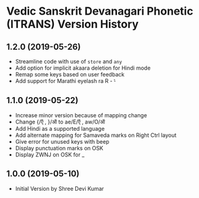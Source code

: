 Vedic Sanskrit Devanagari Phonetic (ITRANS) Version History
======================================

1.2.0 (2019-05-26)
----------------
* Streamline code with use of `store` and `any`
* Add option for implicit akaara deletion for Hindi mode 
* Remap some keys based on user feedback
* Add support for Marathi eyelash ra R - र्‍ 

1.1.0 (2019-05-22)
----------------
* Increase minor version because of mapping change
* Change {/ऍ , }/ऑ  to ae/E/ऍ ,   aw/O/ऑ
* Add Hindi as a supported language
* Add alternate mapping for Samaveda marks on Right Ctrl layout
* Give error for unused keys with beep
* Display punctuation marks on OSK
* Display ZWNJ on OSK for _

1.0.0 (2019-05-10)
----------------
* Initial Version by Shree Devi Kumar
